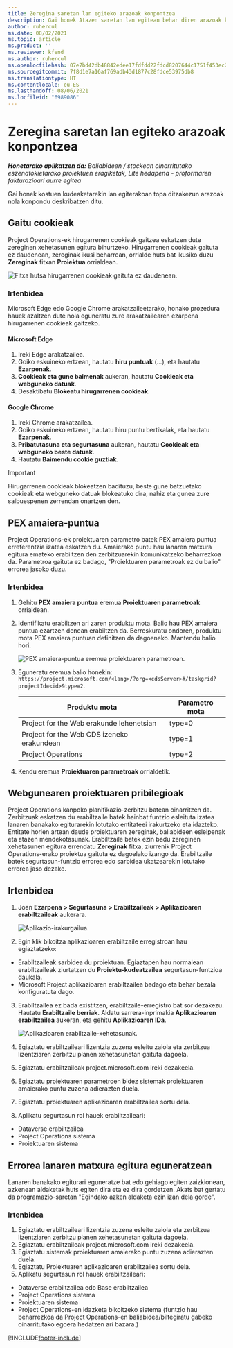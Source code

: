 ```yaml
---
title: Zeregina saretan lan egiteko arazoak konpontzea
description: Gai honek Atazen saretan lan egitean behar diren arazoak konpontzeko informazioa eskaintzen du.
author: ruhercul
ms.date: 08/02/2021
ms.topic: article
ms.product: ''
ms.reviewer: kfend
ms.author: ruhercul
ms.openlocfilehash: 07e7bd42db48842edee17fdfdd22fdcd8207644c1751f453ec29c3194aac625e
ms.sourcegitcommit: 7f8d1e7a16af769adb43d1877c28fdce53975db8
ms.translationtype: HT
ms.contentlocale: eu-ES
ms.lasthandoff: 08/06/2021
ms.locfileid: "6989086"
---
```

# <a name="troubleshoot-working-in-the-task-grid"></a>Zeregina saretan lan egiteko arazoak konpontzea 

_**Honetarako aplikatzen da:** Baliabideen / stockean oinarritutako eszenatokietarako proiektuen eragiketak, Lite hedapena - proformaren fakturazioari aurre egitea_

Gai honek kostuen kudeaketarekin lan egiterakoan topa ditzakezun arazoak nola konpondu deskribatzen ditu.

## <a name="enable-cookies"></a>Gaitu cookieak

Project Operations-ek hirugarrenen cookieak gaitzea eskatzen dute zereginen xehetasunen egitura bihurtzeko. Hirugarrenen cookieak gaituta ez daudenean, zereginak ikusi beharrean, orrialde huts bat ikusiko duzu **Zereginak** fitxan **Proiektua** orrialdean.

![Fitxa hutsa hirugarrenen cookieak gaituta ez daudenean.](media/blankschedule.png)


### <a name="workaround"></a>Irtenbidea
Microsoft Edge edo Google Chrome arakatzaileetarako, honako prozedura hauek azaltzen dute nola eguneratu zure arakatzailearen ezarpena hirugarrenen cookieak gaitzeko.

#### <a name="microsoft-edge"></a>Microsoft Edge

1. Ireki Edge arakatzailea.
2. Goiko eskuineko ertzean, hautatu **hiru puntuak** (...), eta hautatu **Ezarpenak**.
3. **Cookieak eta gune baimenak** aukeran, hautatu **Cookieak eta webguneko datuak**.
4. Desaktibatu **Blokeatu hirugarrenen cookieak**.

#### <a name="google-chrome"></a>Google Chrome

1. Ireki Chrome arakatzailea.
2. Goiko eskuineko ertzean, hautatu hiru puntu bertikalak, eta hautatu **Ezarpenak**.
3. **Pribatutasuna eta segurtasuna** aukeran, hautatu **Cookieak eta webguneko beste datuak**.
4. Hautatu **Baimendu cookie guztiak**.

> [!IMPORTANT]
> Hirugarrenen cookieak blokeatzen badituzu, beste gune batzuetako cookieak eta webguneko datuak blokeatuko dira, nahiz eta gunea zure salbuespenen zerrendan onartzen den.

## <a name="pex-endpoint"></a>PEX amaiera-puntua

Project Operations-ek proiektuaren parametro batek PEX amaiera puntua erreferentzia izatea eskatzen du. Amaierako puntu hau lanaren matxura egitura emateko erabiltzen den zerbitzuarekin komunikatzeko beharrezkoa da. Parametroa gaituta ez badago, "Proiektuaren parametroak ez du balio" errorea jasoko duzu. 

### <a name="workaround"></a>Irtenbidea

1. Gehitu **PEX amaiera puntua** eremua **Proiektuaren parametroak** orrialdean.
2. Identifikatu erabiltzen ari zaren produktu mota. Balio hau PEX amaiera puntua ezartzen denean erabiltzen da. Berreskuratu ondoren, produktu mota PEX amaiera puntuan definitzen da dagoeneko. Mantendu balio hori. 
   
    ![PEX amaiera-puntua eremua proiektuaren parametroan.](media/pex-endpoint.png)

3. Eguneratu eremua balio honekin: `https://project.microsoft.com/<lang>/?org=<cdsServer>#/taskgrid?projectId=<id>&type=2`.

   
   | Produktu mota                         | Parametro mota |
   |--------------------------------------|----------------|
   | Project for the Web erakunde lehenetsian   | type=0         |
   | Project for the Web CDS izeneko erakundean | type=1         |
   | Project Operations                   | type=2         |
   
4. Kendu eremua **Proiektuaren parametroak** orrialdetik.

## <a name="privileges-for-project-for-the-web"></a>Webgunearen proiektuaren pribilegioak

Project Operations kanpoko planifikazio-zerbitzu batean oinarritzen da. Zerbitzuak eskatzen du erabiltzaile batek hainbat funtzio esleituta izatea lanaren banakako egiturarekin lotutako entitateei irakurtzeko eta idazteko. Entitate horien artean daude proiektuaren zereginak, baliabideen esleipenak eta atazen mendekotasunak. Erabiltzaile batek ezin badu zereginen xehetasunen egitura errendatu **Zereginak** fitxa, ziurrenik Project Operations-erako proiektua gaituta ez dagoelako izango da. Erabiltzaile batek segurtasun-funtzio errorea edo sarbidea ukatzearekin lotutako errorea jaso dezake.


## <a name="workaround"></a>Irtenbidea

1. Joan **Ezarpena > Segurtasuna > Erabiltzaileak > Aplikazioaren erabiltzaileak** aukerara.  

   ![Aplikazio-irakurgailua.](media/applicationuser.jpg)
   
2. Egin klik bikoitza aplikazioaren erabiltzaile erregistroan hau egiaztatzeko:

 - Erabiltzaileak sarbidea du proiektuan. Egiaztapen hau normalean erabiltzaileak ziurtatzen du **Proiektu-kudeatzailea** segurtasun-funtzioa daukala.
 - Microsoft Project aplikazioaren erabiltzailea badago eta behar bezala konfiguratuta dago.
 
3. Erabiltzailea ez bada existitzen, erabiltzaile-erregistro bat sor dezakezu. Hautatu **Erabiltzaile berriak**. Aldatu sarrera-inprimakia **Aplikazioaren erabiltzailea** aukeran, eta gehitu **Aplikazioaren IDa**.

   ![Aplikazioaren erabiltzaile-xehetasunak.](media/applicationuserdetails.jpg)

4. Egiaztatu erabiltzaileari lizentzia zuzena esleitu zaiola eta zerbitzua lizentziaren zerbitzu planen xehetasunetan gaituta dagoela.
5. Egiaztatu erabiltzaileak project.microsoft.com ireki dezakeela.
6. Egiaztatu proiektuaren parametroen bidez sistemak proiektuaren amaierako puntu zuzena adierazten duela.
7. Egiaztatu proiektuaren aplikazioaren erabiltzailea sortu dela.
8. Aplikatu segurtasun rol hauek erabiltzaileari:

  - Dataverse erabiltzailea
  - Project Operations sistema
  - Proiektuaren sistema

## <a name="error-when-updating-the-work-breakdown-structure"></a>Errorea lanaren matxura egitura eguneratzean

Lanaren banakako egiturari eguneratze bat edo gehiago egiten zaizkionean, azkenean aldaketak huts egiten dira eta ez dira gordetzen. Akats bat gertatu da programazio-saretan "Egindako azken aldaketa ezin izan dela gorde".

### <a name="workaround"></a>Irtenbidea

1. Egiaztatu erabiltzaileari lizentzia zuzena esleitu zaiola eta zerbitzua lizentziaren zerbitzu planen xehetasunetan gaituta dagoela.
2. Egiaztatu erabiltzaileak project.microsoft.com ireki dezakeela.
3. Egiaztatu sistemak proiektuaren amaierako puntu zuzena adierazten duela.
4. Egiaztatu Proiektuaren aplikazioaren erabiltzailea sortu dela.
5. Aplikatu segurtasun rol hauek erabiltzaileari:
  
  - Dataverse erabiltzailea edo Base erabiltzailea
  - Project Operations sistema
  - Proiektuaren sistema
  - Project Operations-en idazketa bikoitzeko sistema (funtzio hau beharrezkoa da Project Operations-en baliabidea/biltegiratu gabeko oinarritutako egoera hedatzen ari bazara.)


[!INCLUDE[footer-include](../includes/footer-banner.md)]
